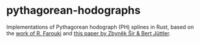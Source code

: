 # pythagorean-hodographs

Implementations of Pythagorean hodograph (PH) splines in Rust, based on the [work of R. Farouki](https://doi.org/10.1007/978-3-540-73398-0) and [this paper by Zbyněk Šír & Bert Jüttler](10.1007/11537908_22).

